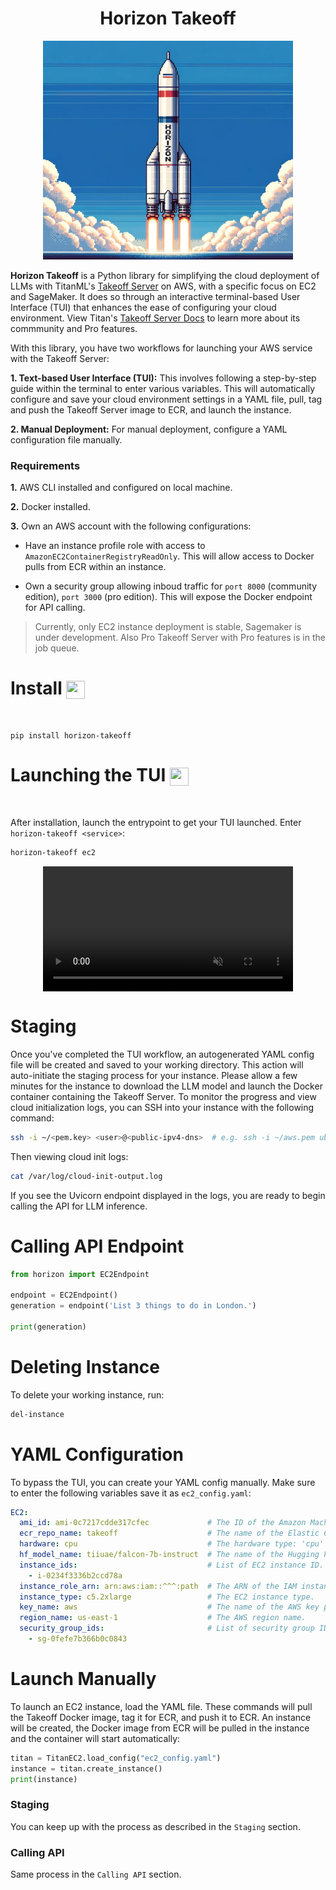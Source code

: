 <h1 align="center">
Horizon Takeoff
</h1>

<div align="center">
    <img width="400" height="350" src="./img/rocket.png">
</div>

**Horizon Takeoff** is a Python library for simplifying the cloud deployment of LLMs with TitanML's [Takeoff Server](https://github.com/titanml/takeoff-community) on AWS, with a specific focus on EC2 and SageMaker. It does so through an interactive terminal-based User Interface (TUI) that enhances the ease of configuring your cloud environment. View Titan's [Takeoff Server Docs](https://docs.titanml.co/docs/intro) to learn more about its commmunity and Pro features.

With this library, you have two workflows for launching your AWS service with the Takeoff Server:

**1. Text-based User Interface (TUI):** This involves following a step-by-step guide within the terminal to enter various variables. This will automatically configure and save your cloud environment settings in a YAML file, pull, tag and push the Takeoff Server image to ECR, and launch the instance.

**2. Manual Deployment:** For manual deployment, configure a YAML configuration file manually.

<h3 align="left">
Requirements
</h3>

**1.** AWS CLI installed and configured on local machine.

**2.** Docker installed.

**3.** Own an AWS account with the following configurations:

* Have an instance profile role with access to `AmazonEC2ContainerRegistryReadOnly`. This will allow access to Docker pulls from ECR within an instance.

* Own a security group allowing inboud traffic for `port 8000` (community edition), `port 3000` (pro edition). This will expose the Docker endpoint for API calling.

> Currently, only EC2 instance deployment is stable, Sagemaker is under development. Also Pro Takeoff Server with Pro features is in the job queue.

# Install <img align="center" width="30" height="29" src="https://media.giphy.com/media/sULKEgDMX8LcI/giphy.gif">
<br>

```
pip install horizon-takeoff
```

# Launching the TUI <img align="center" width="30" height="29" src="https://media.giphy.com/media/PeaNPlyOVPNMHjqTm7/giphy.gif">
<br>

After installation, launch the entrypoint to get your TUI launched. Enter `horizon-takeoff <service>`:


```bash
horizon-takeoff ec2
```

<div style="display: flex; justify-content: center;">
  <video muted controls src="https://private-user-images.githubusercontent.com/79061523/293062674-cd626c61-4397-4498-91d3-f11e2e4ea540.mp4" class="d-block rounded-bottom-2 border-top width-fit" style="max-height:640px; min-height: 200px"></video>
</div>

# Staging

Once you've completed the TUI workflow, an autogenerated YAML config file will be created and saved to your working directory. This action will auto-initiate the staging process for your instance. Please allow a few minutes for the instance to download the LLM model and launch the Docker container containing the Takeoff Server. To monitor the progress and view cloud initialization logs, you can SSH into your instance with the following command:

```bash
ssh -i ~/<pem.key> <user>@<public-ipv4-dns>  # e.g. ssh -i ~/aws.pem ubuntu@ec2-44-205-255-59.compute-1.amazonaws.com
```

Then viewing cloud init logs:

```bash
cat /var/log/cloud-init-output.log
```

If you see the Uvicorn endpoint displayed in the logs, you are ready to begin calling the API for LLM inference.

# Calling API Endpoint

```py
from horizon import EC2Endpoint

endpoint = EC2Endpoint()
generation = endpoint('List 3 things to do in London.')

print(generation)
```

# Deleting Instance

To delete your working instance, run:

```bash
del-instance
```

# YAML Configuration

To bypass the TUI, you can create your YAML config manually. Make sure to enter the following variables save it as `ec2_config.yaml`:

```yaml
EC2:
  ami_id: ami-0c7217cdde317cfec             # The ID of the Amazon Machine Image (AMI) to use for EC2 instances.
  ecr_repo_name: takeoff                    # The name of the Elastic Container Registry (ECR) repository.
  hardware: cpu                             # The hardware type: 'cpu' or 'gpu'
  hf_model_name: tiiuae/falcon-7b-instruct  # The name of the Hugging Face model to use.
  instance_ids:                             # List of EC2 instance ID.
    - i-0234f3336b2ccd78a                   
  instance_role_arn: arn:aws:iam::^^^:path  # The ARN of the IAM instance profile role.
  instance_type: c5.2xlarge                 # The EC2 instance type.
  key_name: aws                             # The name of the AWS key pair.
  region_name: us-east-1                    # The AWS region name.
  security_group_ids:                       # List of security group ID(s) associated with the instances.
    - sg-0fefe7b366b0c0843                  
```

# Launch Manually
To launch an EC2 instance, load the YAML file. These commands will pull the Takeoff Docker image, tag it for ECR, and push it to ECR. An instance will be created, the Docker image from ECR will be pulled in the instance and the container will start automatically:

```py
titan = TitanEC2.load_config("ec2_config.yaml")
instance = titan.create_instance()
print(instance)
```
### Staging

You can keep up with the process as described in the `Staging` section.

### Calling API

Same process in the `Calling API` section.
